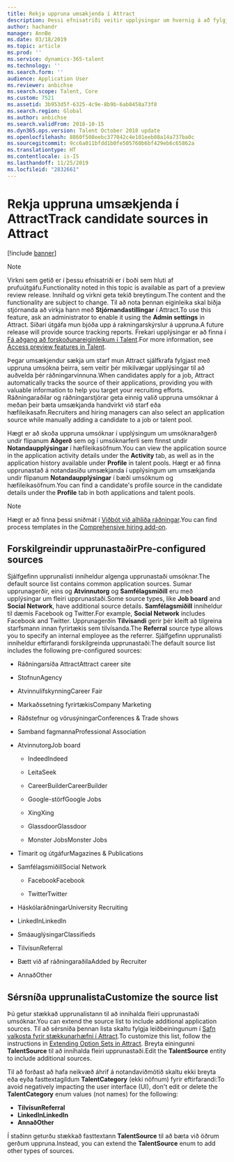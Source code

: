 ```yaml
---
title: Rekja uppruna umsækjenda í Attract
description: Þessi efnisatriði veitir upplýsingar um hvernig á að fylgjast með uppruna fyrir notendaupplýsingar og umsóknir umsækjanda.
author: hachandr
manager: AnnBe
ms.date: 03/18/2019
ms.topic: article
ms.prod: ''
ms.service: dynamics-365-talent
ms.technology: ''
ms.search.form: ''
audience: Application User
ms.reviewer: anbichse
ms.search.scope: Talent, Core
ms.custom: 7521
ms.assetid: 3b953d5f-6325-4c9e-8b9b-6ab0458a73f8
ms.search.region: Global
ms.author: anbichse
ms.search.validFrom: 2018-10-15
ms.dyn365.ops.version: Talent October 2018 update
ms.openlocfilehash: 8860f508eebc377042c4e101eeb08a14a737ba0c
ms.sourcegitcommit: 9cc6a011bfdd1b0fe505760b6bf429eb6c65862a
ms.translationtype: HT
ms.contentlocale: is-IS
ms.lasthandoff: 11/25/2019
ms.locfileid: "2832661"
---
```

# <a name="track-candidate-sources-in-attract"></a><span data-ttu-id="1ae56-103">Rekja uppruna umsækjenda í Attract</span><span class="sxs-lookup"><span data-stu-id="1ae56-103">Track candidate sources in Attract</span></span>

[!include [banner](includes/banner.md)]

> [!NOTE] 
> <span data-ttu-id="1ae56-104">Virkni sem getið er í þessu efnisatriði er í boði sem hluti af prufuútgáfu.</span><span class="sxs-lookup"><span data-stu-id="1ae56-104">Functionality noted in this topic is available as part of a preview review release.</span></span> <span data-ttu-id="1ae56-105">Innihald og virkni geta tekið breytingum.</span><span class="sxs-lookup"><span data-stu-id="1ae56-105">The content and the functionality are subject to change.</span></span> <span data-ttu-id="1ae56-106">Til að nota þennan eiginleika skal biðja stjórnanda að virkja hann með **Stjórnandastillingar** í Attract.</span><span class="sxs-lookup"><span data-stu-id="1ae56-106">To use this feature, ask an administrator to enable it using the **Admin settings** in Attract.</span></span> <span data-ttu-id="1ae56-107">Síðari útgáfa mun bjóða upp á rakningarskýrslur á uppruna.</span><span class="sxs-lookup"><span data-stu-id="1ae56-107">A future release will provide source tracking reports.</span></span> <span data-ttu-id="1ae56-108">Frekari upplýsingar er að finna í [Fá aðgang að forskoðunareiginleikum í Talent](https://docs.microsoft.com/dynamics365/unified-operations/talent/access-preview-feature).</span><span class="sxs-lookup"><span data-stu-id="1ae56-108">For more information, see [Access preview features in Talent](https://docs.microsoft.com/dynamics365/unified-operations/talent/access-preview-feature).</span></span>

<span data-ttu-id="1ae56-109">Þegar umsækjendur sækja um starf mun Attract sjálfkrafa fylgjast með uppruna umsókna þeirra, sem veitir þér mikilvægar upplýsingar til að auðvelda þér ráðningarvinnuna.</span><span class="sxs-lookup"><span data-stu-id="1ae56-109">When candidates apply for a job, Attract automatically tracks the source of their applications, providing you with valuable information to help you target your recruiting efforts.</span></span> <span data-ttu-id="1ae56-110">Ráðningaraðilar og ráðningarstjórar geta einnig valið uppruna umsóknar á meðan þeir bæta umsækjanda handvirkt við starf eða hæfileikasafn.</span><span class="sxs-lookup"><span data-stu-id="1ae56-110">Recruiters and hiring managers can also select an application source while manually adding a candidate to a job or talent pool.</span></span>

<span data-ttu-id="1ae56-111">Hægt er að skoða uppruna umsóknar í upplýsingum um umsóknaraðgerð undir flipanum **Aðgerð** sem og í umsóknarferli sem finnst undir **Notandaupplýsingar** í hæfileikasöfnum.</span><span class="sxs-lookup"><span data-stu-id="1ae56-111">You can view the application source in the application activity details under the **Activity** tab, as well as in the application history available under **Profile** in talent pools.</span></span> <span data-ttu-id="1ae56-112">Hægt er að finna upprunastað á notandasíðu umsækjanda í upplýsingum um umsækjanda undir flipanum **Notandaupplýsingar** í bæði umsóknum og hæfileikasöfnum.</span><span class="sxs-lookup"><span data-stu-id="1ae56-112">You can find a candidate's profile source in the candidate details under the **Profile** tab in both applications and talent pools.</span></span>

> [!NOTE] 
> <span data-ttu-id="1ae56-113">Hægt er að finna þessi sniðmát í [Viðbót við alhliða ráðningar](https://docs.microsoft.com/dynamics365/unified-operations/talent/attract-comprehensive-hiring).</span><span class="sxs-lookup"><span data-stu-id="1ae56-113">You can find process templates in the [Comprehensive hiring add-on](https://docs.microsoft.com/dynamics365/unified-operations/talent/attract-comprehensive-hiring).</span></span>

## <a name="pre-configured-sources"></a><span data-ttu-id="1ae56-114">Forskilgreindir upprunastaðir</span><span class="sxs-lookup"><span data-stu-id="1ae56-114">Pre-configured sources</span></span>

<span data-ttu-id="1ae56-115">Sjálfgefinn upprunalisti inniheldur algenga upprunastaði umsóknar.</span><span class="sxs-lookup"><span data-stu-id="1ae56-115">The default source list contains common application sources.</span></span> <span data-ttu-id="1ae56-116">Sumar upprunagerðir, eins og **Atvinnutorg** og **Samfélagsmiðill** eru með upplýsingar um fleiri upprunastaði.</span><span class="sxs-lookup"><span data-stu-id="1ae56-116">Some source types, like **Job board** and **Social Network**, have additional source details.</span></span> <span data-ttu-id="1ae56-117">**Samfélagsmiðill** inniheldur til dæmis Facebook og Twitter.</span><span class="sxs-lookup"><span data-stu-id="1ae56-117">For example, **Social Network** includes Facebook and Twitter.</span></span> <span data-ttu-id="1ae56-118">Upprunagerðin **Tilvísandi** gerir þér kleift að tilgreina starfsmann innan fyrirtækis sem tilvísanda.</span><span class="sxs-lookup"><span data-stu-id="1ae56-118">The **Referral** source type allows you to specify an internal employee as the referrer.</span></span> <span data-ttu-id="1ae56-119">Sjálfgefinn upprunalisti inniheldur eftirfarandi forskilgreinda upprunastaði:</span><span class="sxs-lookup"><span data-stu-id="1ae56-119">The default source list includes the following pre-configured sources:</span></span>

-   <span data-ttu-id="1ae56-120">Ráðningarsíða Attract</span><span class="sxs-lookup"><span data-stu-id="1ae56-120">Attract career site</span></span>

-   <span data-ttu-id="1ae56-121">Stofnun</span><span class="sxs-lookup"><span data-stu-id="1ae56-121">Agency</span></span>

-   <span data-ttu-id="1ae56-122">Atvinnulífskynning</span><span class="sxs-lookup"><span data-stu-id="1ae56-122">Career Fair</span></span>

-   <span data-ttu-id="1ae56-123">Markaðssetning fyrirtækis</span><span class="sxs-lookup"><span data-stu-id="1ae56-123">Company Marketing</span></span>

-   <span data-ttu-id="1ae56-124">Ráðstefnur og vörusýningar</span><span class="sxs-lookup"><span data-stu-id="1ae56-124">Conferences & Trade shows</span></span>

-   <span data-ttu-id="1ae56-125">Samband fagmanna</span><span class="sxs-lookup"><span data-stu-id="1ae56-125">Professional Association</span></span>

-   <span data-ttu-id="1ae56-126">Atvinnutorg</span><span class="sxs-lookup"><span data-stu-id="1ae56-126">Job board</span></span>

    -   <span data-ttu-id="1ae56-127">Indeed</span><span class="sxs-lookup"><span data-stu-id="1ae56-127">Indeed</span></span>

    -   <span data-ttu-id="1ae56-128">Leita</span><span class="sxs-lookup"><span data-stu-id="1ae56-128">Seek</span></span>

    -   <span data-ttu-id="1ae56-129">CareerBuilder</span><span class="sxs-lookup"><span data-stu-id="1ae56-129">CareerBuilder</span></span>

    -   <span data-ttu-id="1ae56-130">Google-störf</span><span class="sxs-lookup"><span data-stu-id="1ae56-130">Google Jobs</span></span>

    -   <span data-ttu-id="1ae56-131">Xing</span><span class="sxs-lookup"><span data-stu-id="1ae56-131">Xing</span></span>

    -   <span data-ttu-id="1ae56-132">Glassdoor</span><span class="sxs-lookup"><span data-stu-id="1ae56-132">Glassdoor</span></span>

    -   <span data-ttu-id="1ae56-133">Monster Jobs</span><span class="sxs-lookup"><span data-stu-id="1ae56-133">Monster Jobs</span></span>

-   <span data-ttu-id="1ae56-134">Tímarit og útgáfur</span><span class="sxs-lookup"><span data-stu-id="1ae56-134">Magazines & Publications</span></span>

-   <span data-ttu-id="1ae56-135">Samfélagsmiðill</span><span class="sxs-lookup"><span data-stu-id="1ae56-135">Social Network</span></span>

    -   <span data-ttu-id="1ae56-136">Facebook</span><span class="sxs-lookup"><span data-stu-id="1ae56-136">Facebook</span></span>

    -   <span data-ttu-id="1ae56-137">Twitter</span><span class="sxs-lookup"><span data-stu-id="1ae56-137">Twitter</span></span>

-   <span data-ttu-id="1ae56-138">Háskólaráðningar</span><span class="sxs-lookup"><span data-stu-id="1ae56-138">University Recruiting</span></span>

-   <span data-ttu-id="1ae56-139">LinkedIn</span><span class="sxs-lookup"><span data-stu-id="1ae56-139">LinkedIn</span></span>

-   <span data-ttu-id="1ae56-140">Smáauglýsingar</span><span class="sxs-lookup"><span data-stu-id="1ae56-140">Classifieds</span></span>

-   <span data-ttu-id="1ae56-141">Tilvísun</span><span class="sxs-lookup"><span data-stu-id="1ae56-141">Referral</span></span>

-   <span data-ttu-id="1ae56-142">Bætt við af ráðningaraðila</span><span class="sxs-lookup"><span data-stu-id="1ae56-142">Added by Recruiter</span></span>

-   <span data-ttu-id="1ae56-143">Annað</span><span class="sxs-lookup"><span data-stu-id="1ae56-143">Other</span></span>

## <a name="customize-the-source-list"></a><span data-ttu-id="1ae56-144">Sérsníða upprunalista</span><span class="sxs-lookup"><span data-stu-id="1ae56-144">Customize the source list</span></span> 

<span data-ttu-id="1ae56-145">Þú getur stækkað upprunalistann til að innihalda fleiri upprunastaði umsóknar.</span><span class="sxs-lookup"><span data-stu-id="1ae56-145">You can extend the source list to include additional application sources.</span></span> <span data-ttu-id="1ae56-146">Til að sérsníða þennan lista skaltu fylgja leiðbeiningunum í [Safn valkosta fyrir stækkunarhæfni í Attract](https://docs.microsoft.com/dynamics365/unified-operations/talent/extensibility-attract#extending-option-sets-in-attract).</span><span class="sxs-lookup"><span data-stu-id="1ae56-146">To customize this list, follow the instructions in [Extending Option Sets in Attract](https://docs.microsoft.com/dynamics365/unified-operations/talent/extensibility-attract#extending-option-sets-in-attract).</span></span> <span data-ttu-id="1ae56-147">Breyta einingunni **TalentSource** til að innihalda fleiri upprunastaði.</span><span class="sxs-lookup"><span data-stu-id="1ae56-147">Edit the **TalentSource** entity to include additional sources.</span></span> 

<span data-ttu-id="1ae56-148">Til að forðast að hafa neikvæð áhrif á notandaviðmótið skaltu ekki breyta eða eyða fasttextagildum **TalentCategory** (ekki nöfnum) fyrir eftirfarandi:</span><span class="sxs-lookup"><span data-stu-id="1ae56-148">To avoid negatively impacting the user interface (UI), don't edit or delete the **TalentCategory** enum values (not names) for the following:</span></span>

- <span data-ttu-id="1ae56-149">**Tilvísun**</span><span class="sxs-lookup"><span data-stu-id="1ae56-149">**Referral**</span></span>
- <span data-ttu-id="1ae56-150">**LinkedIn**</span><span class="sxs-lookup"><span data-stu-id="1ae56-150">**LinkedIn**</span></span>
- <span data-ttu-id="1ae56-151">**Annað**</span><span class="sxs-lookup"><span data-stu-id="1ae56-151">**Other**</span></span>

<span data-ttu-id="1ae56-152">Í staðinn geturðu stækkað fasttextann **TalentSource** til að bæta við öðrum gerðum uppruna.</span><span class="sxs-lookup"><span data-stu-id="1ae56-152">Instead, you can extend the **TalentSource** enum to add other types of sources.</span></span>
